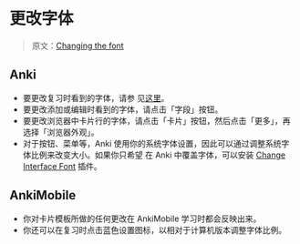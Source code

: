 # 更改字体

> 原文：[Changing the font](https://faqs.ankiweb.net/changing-the-font.html)

<h2>Anki</h2>

- 要更改复习时看到的字体，请参
  见[这里](https://open-spaced-repetition.github.io/anki-manual-zh-CN/templates/styling.html)。
- 要更改添加或编辑时看到的字体，请点击「字段」按钮。
- 要更改浏览器中卡片行的字体，请点击「卡片」按钮，然后点击「更多」，再选择「浏览器外观」。
- 对于按钮、菜单等，Anki 使用你的系统字体设置，因此可以通过调整系统字体比例来改变大小。如果你只希望
  在 Anki 中覆盖字体，可以安装 [Change Interface Font](https://ankiweb.net/shared/info/1431333984)
  插件。

<h2>AnkiMobile</h2>

- 你对卡片模板所做的任何更改在 AnkiMobile 学习时都会反映出来。
- 你还可以在复习时点击蓝色设置图标，以相对于计算机版本调整字体比例。
